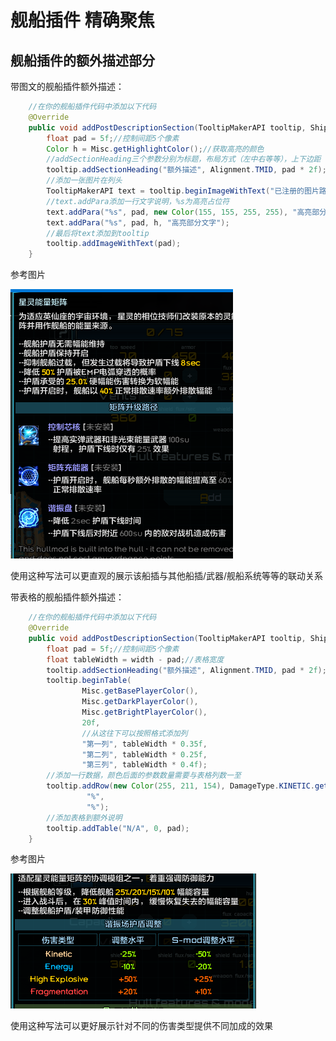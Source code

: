 # 舰船插件 精确聚焦

## 舰船插件的额外描述部分
带图文的舰船插件额外描述：
```java {10,11,13,23,24,33,34,35,48,49,57-78}
    //在你的舰船插件代码中添加以下代码
    @Override
    public void addPostDescriptionSection(TooltipMakerAPI tooltip, ShipAPI.HullSize hullSize, ShipAPI ship, float width, boolean isForModSpec) {
        float pad = 5f;//控制间距5个像素
        Color h = Misc.getHighlightColor();//获取高亮的颜色
        //addSectionHeading三个参数分别为标题，布局方式（左中右等等），上下边距
        tooltip.addSectionHeading("额外描述", Alignment.TMID, pad * 2f);
        //添加一张图片在列头
        TooltipMakerAPI text = tooltip.beginImageWithText("已注册的图片路劲", 32f/*图片大小*/);
        //text.addPara添加一行文字说明，%s为高亮占位符
        text.addPara("%s", pad, new Color(155, 155, 255, 255), "高亮部分文字");
        text.addPara("%s", pad, h, "高亮部分文字");
        //最后将text添加到tooltip
        tooltip.addImageWithText(pad);
    }
```
参考图片

![](./addPostDescriptionSection_addImageWithText.png)

使用这种写法可以更直观的展示该船插与其他船插/武器/舰船系统等等的联动关系

带表格的舰船插件额外描述：
```java {10,11,13,23,24,33,34,35,48,49,57-78}
    //在你的舰船插件代码中添加以下代码
    @Override
    public void addPostDescriptionSection(TooltipMakerAPI tooltip, ShipAPI.HullSize hullSize, ShipAPI ship, float width, boolean isForModSpec) {
        float pad = 5f;//控制间距5个像素
        float tableWidth = width - pad;//表格宽度
        tooltip.addSectionHeading("额外描述", Alignment.TMID, pad * 2f);
        tooltip.beginTable(
                Misc.getBasePlayerColor(),
                Misc.getDarkPlayerColor(),
                Misc.getBrightPlayerColor(),
                20f,
                //从这往下可以按照格式添加列
                "第一列", tableWidth * 0.35f,
                "第二列", tableWidth * 0.25f,
                "第三列", tableWidth * 0.4f);
        //添加一行数据，颜色后面的参数数量需要与表格列数一至
        tooltip.addRow(new Color(255, 211, 154), DamageType.KINETIC.getDisplayName(),
                 "%",
                 "%");
        //添加表格到额外说明
        tooltip.addTable("N/A", 0, pad);
    }
```
参考图片

![](./addPostDescriptionSection_beginTable.png)

使用这种写法可以更好展示针对不同的伤害类型提供不同加成的效果